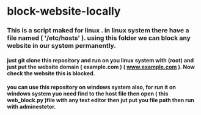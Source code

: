 # block-website-locally

### This is a script maked for linux . in linux system there have a file named ( '/etc/hosts' ). using this folder we can block any website in our system permanently. 
#### just git clone this repository and run on you linux system with (root) and just put the website domain ( example.com ) ( www.example.com ). Now check the website this is blocked.
#### you can use this repository on windows system also, for run it on windows system yuo need find to the host file then open ( this web_block.py )file with any text editor then jut put you file path then run with adminestetor.
